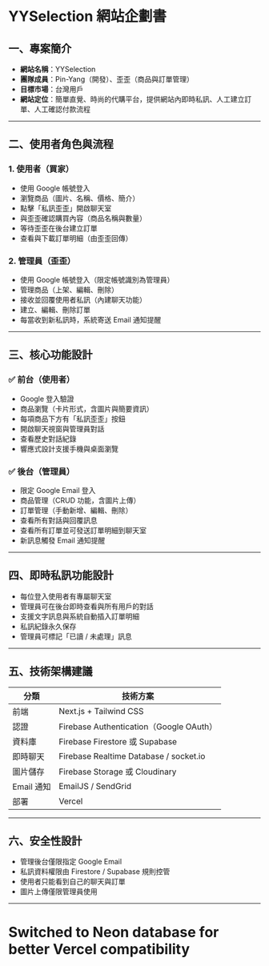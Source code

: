 # YYSelection 網站企劃書

## 一、專案簡介

- **網站名稱**：YYSelection
- **團隊成員**：Pin-Yang（開發）、歪歪（商品與訂單管理）
- **目標市場**：台灣用戶
- **網站定位**：簡單直覺、時尚的代購平台，提供網站內即時私訊、人工建立訂單、人工確認付款流程

---

## 二、使用者角色與流程

### 1. 使用者（買家）

- 使用 Google 帳號登入
- 瀏覽商品（圖片、名稱、價格、簡介）
- 點擊「私訊歪歪」開啟聊天室
- 與歪歪確認購買內容（商品名稱與數量）
- 等待歪歪在後台建立訂單
- 查看與下載訂單明細（由歪歪回傳）

### 2. 管理員（歪歪）

- 使用 Google 帳號登入（限定帳號識別為管理員）
- 管理商品（上架、編輯、刪除）
- 接收並回覆使用者私訊（內建聊天功能）
- 建立、編輯、刪除訂單
- 每當收到新私訊時，系統寄送 Email 通知提醒

---

## 三、核心功能設計

### ✅ 前台（使用者）

- Google 登入驗證
- 商品瀏覽（卡片形式，含圖片與簡要資訊）
- 每項商品下方有「私訊歪歪」按鈕
- 開啟聊天視窗與管理員對話
- 查看歷史對話紀錄
- 響應式設計支援手機與桌面瀏覽

### ✅ 後台（管理員）

- 限定 Google Email 登入
- 商品管理（CRUD 功能，含圖片上傳）
- 訂單管理（手動新增、編輯、刪除）
- 查看所有對話與回覆訊息
- 查看所有訂單並可發送訂單明細到聊天室
- 新訊息觸發 Email 通知提醒

---

## 四、即時私訊功能設計

- 每位登入使用者有專屬聊天室
- 管理員可在後台即時查看與所有用戶的對話
- 支援文字訊息與系統自動插入訂單明細
- 私訊紀錄永久保存
- 管理員可標記「已讀 / 未處理」訊息

---

## 五、技術架構建議

| 分類         | 技術方案                                 |
|--------------|------------------------------------------|
| 前端         | Next.js + Tailwind CSS                   |
| 認證         | Firebase Authentication（Google OAuth） |
| 資料庫       | Firebase Firestore 或 Supabase           |
| 即時聊天     | Firebase Realtime Database / socket.io   |
| 圖片儲存     | Firebase Storage 或 Cloudinary           |
| Email 通知   | EmailJS / SendGrid                       |
| 部署         | Vercel                                   |

---

## 六、安全性設計

- 管理後台僅限指定 Google Email
- 私訊資料權限由 Firestore / Supabase 規則控管
- 使用者只能看到自己的聊天與訂單
- 圖片上傳僅限管理員使用

---


# Switched to Neon database for better Vercel compatibility
